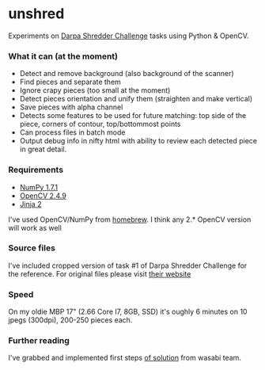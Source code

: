 unshred
=======
Experiments on [Darpa Shredder Challenge](http://archive.darpa.mil/shredderchallenge/) tasks using Python &amp; OpenCV.

### What it can (at the moment)
 * Detect and remove background (also background of the scanner)
 * Find pieces and separate them
 * Ignore crapy pieces (too small at the moment)
 * Detect pieces orientation and unify them (straighten and make vertical)
 * Save pieces with alpha channel
 * Detects some features to be used for future matching: top side of the piece, corners of contour, top/bottommost points
 * Can process files in batch mode
 * Output debug info in nifty html with ability to review each detected piece in great detail.

### Requirements
 * [NumPy 1.7.1](http://www.numpy.org/)
 * [OpenCV 2.4.9](http://opencv.org/)
 * [Jinja 2](http://jinja.pocoo.org/)

I've used OpenCV/NumPy from [homebrew](http://brew.sh/). I think any 2.* OpenCV version will work as well 

### Source files
I've included cropped version of task #1 of Darpa Shredder Challenge for the reference. For original files please visit [their website](http://archive.darpa.mil/shredderchallenge/Download.html)

### Speed
On my oldie MBP 17" (2.66 Core I7, 8GB, SSD) it's oughly 6 minutes on 10 jpegs (300dpi), 200-250 pieces each.

### Further reading
I've grabbed and implemented first steps [of solution](http://www.marcnewlin.me/2011/12/you-should-probably-start-burning-your_02.html) from wasabi team.
